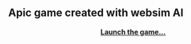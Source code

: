 ## Apic game created with websim AI

<p align="center">
    <a href="https://xaliphostes.github.io/defend-or-die-AI/"><b>Launch the game...</b></a>
</p>